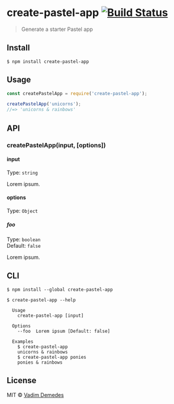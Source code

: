 # create-pastel-app [![Build Status](https://travis-ci.com/vadimdemedes/create-pastel-app.svg?branch=master)](https://travis-ci.com/vadimdemedes/create-pastel-app)

> Generate a starter Pastel app


## Install

```
$ npm install create-pastel-app
```


## Usage

```js
const createPastelApp = require('create-pastel-app');

createPastelApp('unicorns');
//=> 'unicorns & rainbows'
```


## API

### createPastelApp(input, [options])

#### input

Type: `string`

Lorem ipsum.

#### options

Type: `Object`

##### foo

Type: `boolean`<br>
Default: `false`

Lorem ipsum.


## CLI

```
$ npm install --global create-pastel-app
```

```
$ create-pastel-app --help

  Usage
    create-pastel-app [input]

  Options
    --foo  Lorem ipsum [Default: false]

  Examples
    $ create-pastel-app
    unicorns & rainbows
    $ create-pastel-app ponies
    ponies & rainbows
```


## License

MIT © [Vadim Demedes](https://vadimdemedes.com)
